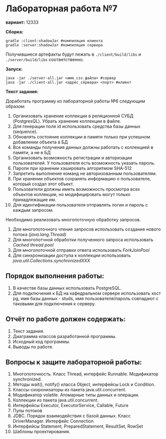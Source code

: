 # Лабораторная работа №7
**вариант:** 12333

**Сборка:**
```
gradle :client:shadowJar #компиляция клиента
gradle :server:shadowJar #компиляция сервера
```
Получившиеся артефакты будут лежать в `./client/build/libs` и `./server/build/libs` соответственно.

**Запуск:**
```
java -jar ./server-all.jar <имя_csv_файла> #сервер
java -jar ./client-all.jar <адрес_сервера> <порт> #клиент
```
**Текст задания:**

Доработать программу из лабораторной работы №6 следующим образом:
1. Организовать хранение коллекции в реляционной СУБД (PostgresQL). Убрать хранение коллекции в файле.
1. Для генерации поля id использовать средства базы данных (sequence).
1. Обновлять состояние коллекции в памяти только при успешном добавлении объекта в БД
1. Все команды получения данных должны работать с коллекцией в памяти, а не в БД
1. Организовать возможность регистрации и авторизации пользователей. У пользователя есть возможность указать пароль.
1. Пароли при хранении хэшировать алгоритмом SHA-512
1. Запретить выполнение команд не авторизованным пользователям.
1. При хранении объектов сохранять информацию о пользователе, который создал этот объект.
1. Пользователи должны иметь возможность просмотра всех объектов коллекции, но модифицировать могут только принадлежащие им.
1. Для идентификации пользователя отправлять логин и пароль с каждым запросом.

Необходимо реализовать многопоточную обработку запросов.
1. Для многопоточного чтения запросов использовать создание нового потока _(java.lang.Thread)_
1. Для многопотчной обработки полученного запроса использовать _Cached thread pool_
1. Для многопоточной отправки ответа использовать _ForkJoinPool_
1. Для синхронизации доступа к коллекции использовать _java.util.Collections.synchronizedXXX_

## Порядок выполнения работы:
1. В качестве базы данных использовать PostgreSQL.
1. Для подключения к БД на кафедральном сервере использовать хост pg, имя базы данных - studs, имя пользователя/пароль совпадают с таковыми для подключения к серверу.

## Отчёт по работе должен содержать:

1. Текст задания.
1. Диаграмма классов разработанной программы.
1. Исходный код программы.
1. Выводы по работе.

## Вопросы к защите лабораторной работы:

1. Многопоточность. Класс Thread, интерфейс Runnable. Модификатор synchronized.
1. Методы wait(), notify() класса Object, интерфейсы Lock и Condition.
1. Классы-сихронизаторы из пакета java.util.concurrent.
1. Модификатор volatile. Атомарные типы данных и операции.
1. Коллекции из пакета java.util.concurrent.
1. Интерфейсы Executor, ExecutorService, Callable, Future
1. Пулы потоков
1. JDBC. Порядок взаимодействия с базой данных. Класс DriverManager. Интерфейс Connection
1. Интерфейсы Statement, PreparedStatement, ResultSet, RowSet
1. Шаблоны проектирования.
